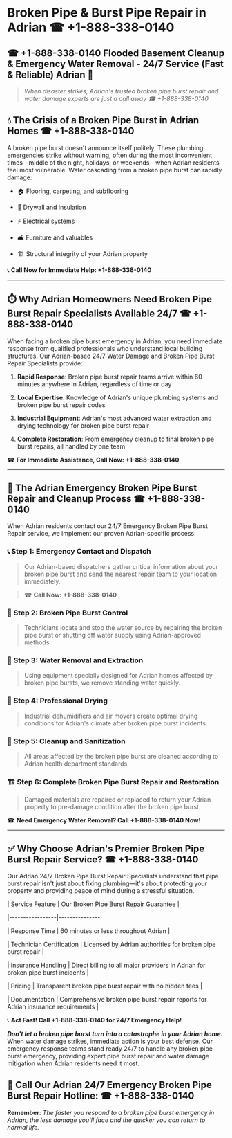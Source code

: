 # Broken Pipe & Burst Pipe Repair in Adrian ☎ +1-888-338-0140  
## ☎ +1-888-338-0140 Flooded Basement Cleanup & Emergency Water Removal - 24/7 Service (Fast & Reliable) Adrian 🚨  

> *When disaster strikes, Adrian's trusted broken pipe burst repair and water damage experts are just a call away ☎ +1-888-338-0140*  

## 💧 The Crisis of a Broken Pipe Burst in Adrian Homes ☎ +1-888-338-0140  

A broken pipe burst doesn't announce itself politely. These plumbing emergencies strike without warning, often during the most inconvenient times—middle of the night, holidays, or weekends—when Adrian residents feel most vulnerable. Water cascading from a broken pipe burst can rapidly damage:  

* 🏠 Flooring, carpeting, and subflooring  
* 🧱 Drywall and insulation  
* ⚡ Electrical systems  
* 🛋️ Furniture and valuables  
* 🏗️ Structural integrity of your Adrian property  

📞 **Call Now for Immediate Help: +1-888-338-0140**  

---  

## ⏱️ Why Adrian Homeowners Need Broken Pipe Burst Repair Specialists Available 24/7 ☎ +1-888-338-0140  

When facing a broken pipe burst emergency in Adrian, you need immediate response from qualified professionals who understand local building structures. Our Adrian-based 24/7 Water Damage and Broken Pipe Burst Repair Specialists provide:  

1. **Rapid Response**: Broken pipe burst repair teams arrive within 60 minutes anywhere in Adrian, regardless of time or day  
2. **Local Expertise**: Knowledge of Adrian's unique plumbing systems and broken pipe burst repair codes  
3. **Industrial Equipment**: Adrian's most advanced water extraction and drying technology for broken pipe burst repair  
4. **Complete Restoration**: From emergency cleanup to final broken pipe burst repairs, all handled by one team  

☎ **For Immediate Assistance, Call Now: +1-888-338-0140**  

---  

## 🔧 The Adrian Emergency Broken Pipe Burst Repair and Cleanup Process ☎ +1-888-338-0140  

When Adrian residents contact our 24/7 Emergency Broken Pipe Burst Repair service, we implement our proven Adrian-specific process:  

### 📞 Step 1: Emergency Contact and Dispatch  
> Our Adrian-based dispatchers gather critical information about your broken pipe burst and send the nearest repair team to your location immediately.  
> ☎ **Call Now: +1-888-338-0140**  

### 🚿 Step 2: Broken Pipe Burst Control  
> Technicians locate and stop the water source by repairing the broken pipe burst or shutting off water supply using Adrian-approved methods.  

### 🌊 Step 3: Water Removal and Extraction  
> Using equipment specially designed for Adrian homes affected by broken pipe bursts, we remove standing water quickly.  

### 💨 Step 4: Professional Drying  
> Industrial dehumidifiers and air movers create optimal drying conditions for Adrian's climate after broken pipe burst incidents.  

### 🧼 Step 5: Cleanup and Sanitization  
> All areas affected by the broken pipe burst are cleaned according to Adrian health department standards.  

### 🏗️ Step 6: Complete Broken Pipe Burst Repair and Restoration  
> Damaged materials are repaired or replaced to return your Adrian property to pre-damage condition after the broken pipe burst.  

☎ **Need Emergency Water Removal? Call +1-888-338-0140 Now!**  

---  

## ✅ Why Choose Adrian's Premier Broken Pipe Burst Repair Service? ☎ +1-888-338-0140  

Our Adrian 24/7 Broken Pipe Burst Repair Specialists understand that pipe burst repair isn't just about fixing plumbing—it's about protecting your property and providing peace of mind during a stressful situation.  

| Service Feature | Our Broken Pipe Burst Repair Guarantee |  
|-----------------|---------------|  
| Response Time | 60 minutes or less throughout Adrian |  
| Technician Certification | Licensed by Adrian authorities for broken pipe burst repair |  
| Insurance Handling | Direct billing to all major providers in Adrian for broken pipe burst incidents |  
| Pricing | Transparent broken pipe burst repair with no hidden fees |  
| Documentation | Comprehensive broken pipe burst repair reports for Adrian insurance requirements |  

📞 **Act Fast! Call +1-888-338-0140 for 24/7 Emergency Help!**  

***Don't let a broken pipe burst turn into a catastrophe in your Adrian home.*** When water damage strikes, immediate action is your best defense. Our emergency response teams stand ready 24/7 to handle any broken pipe burst emergency, providing expert pipe burst repair and water damage mitigation when Adrian residents need it most.  

## 📱 Call Our Adrian 24/7 Emergency Broken Pipe Burst Repair Hotline: ☎ +1-888-338-0140  

**Remember**: *The faster you respond to a broken pipe burst emergency in Adrian, the less damage you'll face and the quicker you can return to normal life.*